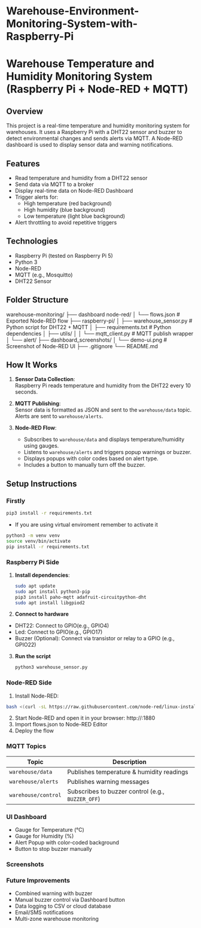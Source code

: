 # Warehouse-Environment-Monitoring-System-with-Raspberry-Pi
# Warehouse Temperature and Humidity Monitoring System (Raspberry Pi + Node-RED + MQTT)

## Overview

This project is a real-time temperature and humidity monitoring system for warehouses. It uses a Raspberry Pi with a DHT22 sensor and buzzer to detect environmental changes and sends alerts via MQTT. A Node-RED dashboard is used to display sensor data and warning notifications.

## Features

- Read temperature and humidity from a DHT22 sensor
- Send data via MQTT to a broker
- Display real-time data on Node-RED Dashboard
- Trigger alerts for:
  - High temperature (red background)
  - High humidity (blue background)
  - Low temperature (light blue background)
- Alert throttling to avoid repetitive triggers

## Technologies

- Raspberry Pi (tested on Raspberry Pi 5)
- Python 3
- Node-RED
- MQTT (e.g., Mosquitto)
- DHT22 Sensor


## Folder Structure
warehouse-monitoring/
├── dashboard node-red/
│ └── flows.json # Exported Node-RED flow
├── raspberry-pi/
│ ├── warehouse_sensor.py # Python script for DHT22 + MQTT
│ ├── requirements.txt # Python dependencies
│ ├── utils/
│ │ └── mqtt_client.py # MQTT publish wrapper
│ └── alert/
├── dashboard_screenshots/
│ └── demo-ui.png # Screenshot of Node-RED UI
├── .gitignore
└── README.md


## How It Works

1. **Sensor Data Collection**:  
   Raspberry Pi reads temperature and humidity from the DHT22 every 10 seconds.

2. **MQTT Publishing**:  
   Sensor data is formatted as JSON and sent to the `warehouse/data` topic. Alerts are sent to `warehouse/alerts`.

3. **Node-RED Flow**:  
   - Subscribes to `warehouse/data` and displays temperature/humidity using gauges.
   - Listens to `warehouse/alerts` and triggers popup warnings or buzzer.
   - Displays popups with color codes based on alert type.
   - Includes a button to manually turn off the buzzer.

## Setup Instructions
### Firstly
```bash
pip3 install -r requirements.txt
```
- If you are using virtual enviroment remember to activate it
```bash
python3 -m venv venv
source venv/bin/activate
pip install -r requirements.txt
```
### Raspberry Pi Side

1. **Install dependencies**:

   ```bash
   sudo apt update
   sudo apt install python3-pip
   pip3 install paho-mqtt adafruit-circuitpython-dht
   sudo apt install libgpiod2
2. **Connect to hardware**
  - DHT22: Connect to GPIO(e.g., GPIO4)
  - Led: Connect to GPIO(e.g., GPIO17)
  - Buzzer (Optional): Connect via transistor or relay to a GPIO (e.g., GPIO22)
3. **Run the script**
    ```bash
    python3 warehouse_sensor.py

### Node-RED Side
1. Install Node-RED:
```bash
bash <(curl -sL https://raw.githubusercontent.com/node-red/linux-installers/master/deb/update-nodejs-and-nodered)
```
2. Start Node-RED and open it in your browser:
    http://<your-pi-ip>:1880
3. Import flows.json to Node-RED Editor
4. Deploy the flow
   
### MQTT Topics
| Topic               | Description                                       |
| ------------------- | ------------------------------------------------- |
| `warehouse/data`    | Publishes temperature & humidity readings         |
| `warehouse/alerts`  | Publishes warning messages                        |
| `warehouse/control` | Subscribes to buzzer control (e.g., `BUZZER_OFF`) |

### UI Dashboard
- Gauge for Temperature (°C)
- Gauge for Humidity (%)
- Alert Popup with color-coded background
- Button to stop buzzer manually

### Screenshots

### Future Improvements
- Combined warning with buzzer 
- Manual buzzer control via Dashboard button
- Data logging to CSV or cloud database
- Email/SMS notifications
- Multi-zone warehouse monitoring
